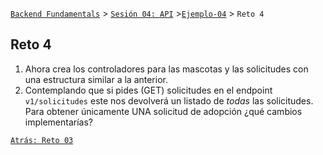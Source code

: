 [`Backend Fundamentals`](../../README.md) > [`Sesión 04: API`](../README.md) >[`Ejemplo-04`](../Ejemplo-04) > `Reto 4`

## Reto 4

1. Ahora crea los controladores para las mascotas y las solicitudes con una estructura similar a la anterior.
2. Contemplando que si pides (GET) solicitudes en el endpoint `v1/solicitudes` este nos devolverá un listado de *todas* las solicitudes. Para obtener únicamente UNA solicitud de adopción ¿qué cambios implementarías?

[`Atrás: Reto 03`](https://github.com/beduExpert/A2-Backend-Fundamentals-2020/tree/master/Sesion-04/Reto-03)
